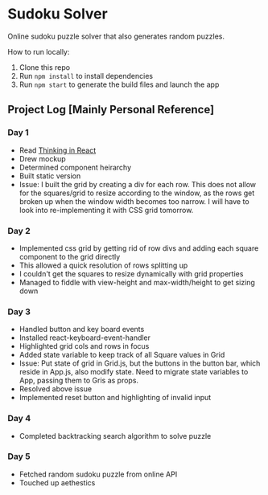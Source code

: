 # Sudoku Solver
Online sudoku puzzle solver that also generates random puzzles. 

How to run locally:
1. Clone this repo
2. Run <code>npm install</code> to install dependencies
3. Run <code>npm start</code> to generate the build files and launch the app  

## Project Log [Mainly Personal Reference]

### Day 1
- Read [Thinking in React](https://reactjs.org/docs/thinking-in-react.html)
- Drew mockup
- Determined component heirarchy
- Built static version
- Issue: I built the grid by creating a div for each row. This does not allow for the squares/grid to resize according to the window, as the rows get broken up when the window width becomes too narrow. I will have to look into re-implementing it with CSS grid tomorrow. 

### Day 2
- Implemented css grid by getting rid of row divs and adding each square component to the grid directly
- This allowed a quick resolution of rows splitting up
- I couldn't get the squares to resize dynamically with grid properties
- Managed to fiddle with view-height and max-width/height to get sizing down

### Day 3
- Handled button and key board events 
- Installed react-keyboard-event-handler
- Highlighted grid cols and rows in focus
- Added state variable to keep track of all Square values in Grid
- Issue: Put state of grid in Grid.js, but the buttons in the button bar, which reside in App.js, also modify state. Need to migrate state variables to App, passing them to Gris as props.
- Resolved above issue
- Implemented reset button and highlighting of invalid input

### Day 4
- Completed backtracking search algorithm to solve puzzle

### Day 5
- Fetched random sudoku puzzle from online API
- Touched up aethestics  
